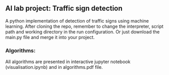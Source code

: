 ## AI lab project: Traffic sign detection
A python implementation of detection of traffic signs using machine learning. After cloning the repo, remember to change the interpreter, script path and working directory in the run configuration. Or just download the main.py file and merge it into your project.

### Algorithms:
All algorithms are presented in interactive jupyter notebook (visualisation.ipynb) and in algorithms.pdf file.
